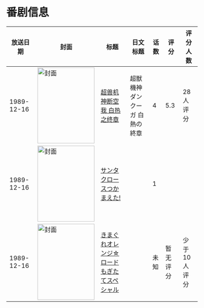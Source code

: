 # 番剧信息

|放送日期|封面|标题|日文标题|话数|评分|评分人数|
|---|---|---|---|---|---|---|
|1989-12-16|<img src="https://lain.bgm.tv/pic/cover/c/80/8a/57569_ZDWFl.jpg" alt="封面" style="width:150px;height:200px;object-fit:cover;">|[超兽机神断空我 白热之终章](https://bangumi.tv/subject/57569)|超獣機神ダンクーガ 白熱の終章|4|5.3|28人评分|
|1989-12-16|<img src="https://lain.bgm.tv/pic/cover/c/94/bb/383896_IuI0h.jpg" alt="封面" style="width:150px;height:200px;object-fit:cover;">|[サンタクロースつかまえた!](https://bangumi.tv/subject/383896)||1|||
|1989-12-16|<img src="https://lain.bgm.tv/pic/cover/c/bf/f1/425187_Ssoo2.jpg" alt="封面" style="width:150px;height:200px;object-fit:cover;">|[きまぐれオレンジ☆ロード もぎたてスペシャル](https://bangumi.tv/subject/425187)||未知|暂无评分|少于10人评分|
